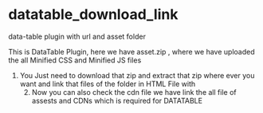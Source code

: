 # datatable_download_link
data-table plugin with url and asset folder

This is DataTable Plugin, here we have asset.zip , where we have uploaded the all Minified CSS and Minified JS files

1. You Just need to download that zip and extract that zip where ever you want and link that files of the folder in HTML File with <script> tag like:-
  <script src="('assets/js/materialize.js')"></script>

2. Now you can also check the cdn file we have link the all file of assests and CDNs which is required for DATATABLE

